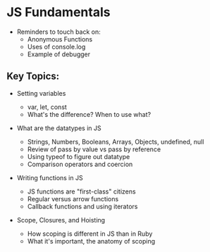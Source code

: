 # JS Fundamentals

* Reminders to touch back on:
  * Anonymous Functions
  * Uses of console.log
  * Example of debugger

## Key Topics:

* Setting variables
  * var, let, const
  * What's the difference? When to use what?

* What are the datatypes in JS
  * Strings, Numbers, Booleans, Arrays, Objects, undefined, null
  * Review of pass by value vs pass by reference
  * Using typeof to figure out datatype
  * Comparison operators and coercion

* Writing functions in JS
  * JS functions are "first-class" citizens
  * Regular versus arrow functions
  * Callback functions and using iterators

* Scope, Closures, and Hoisting
  * How scoping is different in JS than in Ruby
  * What it's important, the anatomy of scoping
